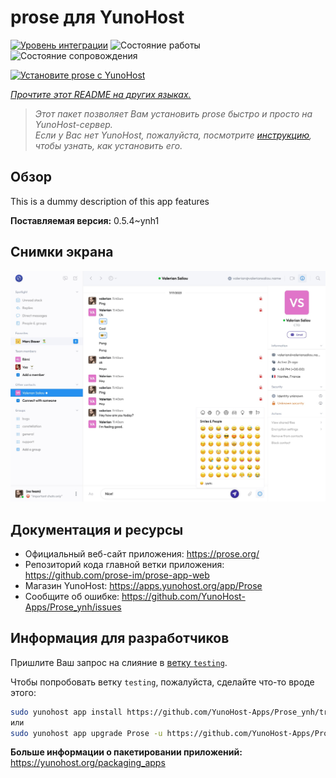<!--
Важно: этот README был автоматически сгенерирован <https://github.com/YunoHost/apps/tree/master/tools/readme_generator>
Он НЕ ДОЛЖЕН редактироваться вручную.
-->

# prose для YunoHost

[![Уровень интеграции](https://apps.yunohost.org/badge/integration/Prose)](https://ci-apps.yunohost.org/ci/apps/Prose/)
![Состояние работы](https://apps.yunohost.org/badge/state/Prose)
![Состояние сопровождения](https://apps.yunohost.org/badge/maintained/Prose)

[![Установите prose с YunoHost](https://install-app.yunohost.org/install-with-yunohost.svg)](https://install-app.yunohost.org/?app=Prose)

*[Прочтите этот README на других языках.](./ALL_README.md)*

> *Этот пакет позволяет Вам установить prose быстро и просто на YunoHost-сервер.*  
> *Если у Вас нет YunoHost, пожалуйста, посмотрите [инструкцию](https://yunohost.org/install), чтобы узнать, как установить его.*

## Обзор

This is a dummy description of this app features


**Поставляемая версия:** 0.5.4~ynh1

## Снимки экрана

![Снимок экрана prose](./doc/screenshots/screenshot.jpg)

## Документация и ресурсы

- Официальный веб-сайт приложения: <https://prose.org/>
- Репозиторий кода главной ветки приложения: <https://github.com/prose-im/prose-app-web>
- Магазин YunoHost: <https://apps.yunohost.org/app/Prose>
- Сообщите об ошибке: <https://github.com/YunoHost-Apps/Prose_ynh/issues>

## Информация для разработчиков

Пришлите Ваш запрос на слияние в [ветку `testing`](https://github.com/YunoHost-Apps/Prose_ynh/tree/testing).

Чтобы попробовать ветку `testing`, пожалуйста, сделайте что-то вроде этого:

```bash
sudo yunohost app install https://github.com/YunoHost-Apps/Prose_ynh/tree/testing --debug
или
sudo yunohost app upgrade Prose -u https://github.com/YunoHost-Apps/Prose_ynh/tree/testing --debug
```

**Больше информации о пакетировании приложений:** <https://yunohost.org/packaging_apps>
